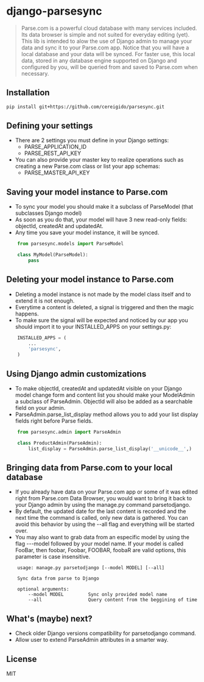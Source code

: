 django-parsesync
============

> Parse.com is a powerful cloud database with many services included. Its data browser is simple and not suited for everyday editing (yet).
> This lib is intended to alow the use of Django admin to manage your data and sync it to your Parse.com app. Notice that you will have a local database and your data will be synced. For faster use, this local data, stored in any database engine supported on Django and configured by you, will be queried from and saved to Parse.com when necessary.

Installation
------------

```sh
pip install git+https://github.com/cereigido/parsesync.git
```

Defining your settings
----------------------

- There are 2 settings you must define in your Django settings:
  - PARSE_APPLICATION_ID
  - PARSE_REST_API_KEY
- You can also provide your master key to realize operations such as creating a new Parse.com class or list your app schemas:
  - PARSE_MASTER_API_KEY

Saving your model instance to Parse.com
---------------------------------------

- To sync your model you should make it a subclass of ParseModel (that subclasses Django model)
- As soon as you do that, your model will have 3 new read-only fields: objectId, createdAt and updatedAt.
- Any time you save your model instance, it will be synced.

```python
    from parsesync.models import ParseModel

    class MyModel(ParseModel):
        pass
```

Deleting your model instance to Parse.com
-----------------------------------------

- Deleting a model instance is not made by the model class itself and to extend it is not enough.
- Everytime a content is deleted, a signal is triggered and then the magic happens.
- To make sure the signal will be expected and noticed by our app you should import it to your INSTALLED_APPS on your settings.py:

```python
    INSTALLED_APPS = (
        ...
        'parsesync',
    )
```

Using Django admin customizations
---------------------------------

- To make objectId, createdAt and updatedAt visible on your Django model change form and content list you should make your ModelAdmin a subclass of ParseAdmin. ObjectId will also be added as a searchable field on your admin.
- ParseAdmin.parse_list_display method allows you to add your list display fields right before Parse fields.

```python
    from parsesync.admin import ParseAdmin

    class ProductAdmin(ParseAdmin):
        list_display = ParseAdmin.parse_list_display('__unicode__',)
```

Bringing data from Parse.com to your local database
---------------------------------------------------

- If you already have data on your Parse.com app or some of it was edited right from Parse.com Data Browser, you would want to bring it back to your Django admin by using the manage.py command parsetodjango.
- By default, the updated date for the last content is recorded and the next time the command is called, only new data is gathered. You can avoid this behavior by using the --all flag and everything will be started over.
- You may also want to grab data from an especific model by using the flag ---model followed by your model name. If your model is called FooBar, then foobar, Foobar, FOOBAR, foobaR are valid options, this parameter is case insensitive.

```
    usage: manage.py parsetodjango [--model MODEL] [--all]

    Sync data from parse to Django

    optional arguments:
        --model MODEL         Sync only provided model name
        --all                 Query content from the beggining of time
```

What's (maybe) next?
--------------------

- Check older Django versions compatibility for parsetodjango command.
- Allow user to extend ParseAdmin attributes in a smarter way.

License
-------

MIT
